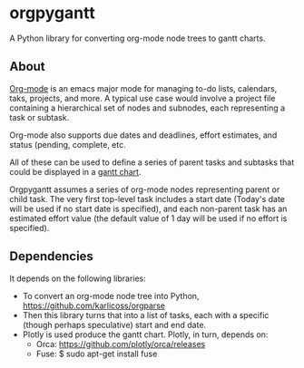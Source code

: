 # orgpygantt
A Python library for converting org-mode node trees to gantt charts.

## About
[Org-mode](https://www.orgmode.org/) is an emacs major mode for managing to-do lists, calendars, taks, projects, and more. A typical use case would involve a project file containing a hierarchical set of nodes and subnodes, each representing a task or subtask.

Org-mode also supports due dates and deadlines, effort estimates, and status (pending, complete, etc.

All of these can be used to define a series of parent tasks and subtasks that could be displayed in a [gantt chart](https://en.wikipedia.org/wiki/Gantt_chart). 

Orgpygantt assumes a series of org-mode nodes representing parent or child task. The very first top-level task includes a start date (Today's date will be used if no start date is specified), and each non-parent task has an estimated effort value (the default value of 1 day will be used if no effort is specified).

## Dependencies
It depends on the following libraries:
* To convert an org-mode node tree into Python,
https://github.com/karlicoss/orgparse
* Then this library turns that into a list of tasks, each with a specific (though perhaps speculative) start and end date.
* Plotly is used produce the gantt chart. Plotly, in turn, depends on:
  * Orca: https://github.com/plotly/orca/releases
  * Fuse: $ sudo apt-get install fuse